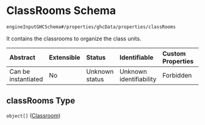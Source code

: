# ClassRooms Schema

```txt
engineInputGHCSchema#/properties/ghcData/properties/classRooms
```

It contains the classrooms to organize the class units.

| Abstract            | Extensible | Status         | Identifiable            | Custom Properties | Additional Properties | Access Restrictions | Defined In                                                        |
| :------------------ | :--------- | :------------- | :---------------------- | :---------------- | :-------------------- | :------------------ | :---------------------------------------------------------------- |
| Can be instantiated | No         | Unknown status | Unknown identifiability | Forbidden         | Allowed               | none                | [ghc.schema.json*](../out/ghc.schema.json "open original schema") |

## classRooms Type

`object[]` ([Classroom](ghc-properties-ghcdata-properties-classrooms-classroom.md))
